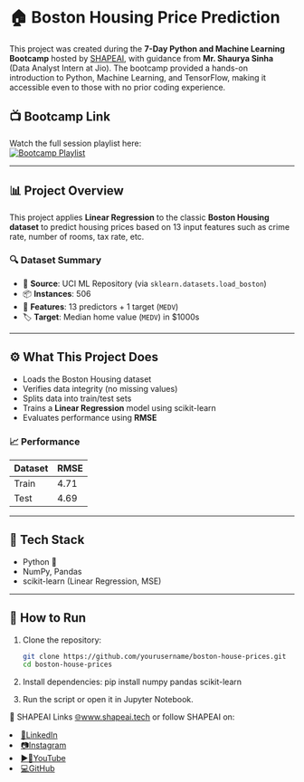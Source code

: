 # 🏠 Boston Housing Price Prediction

This project was created during the **7-Day Python and Machine Learning Bootcamp** hosted by [SHAPEAI](https://www.shapeai.tech), with guidance from **Mr. Shaurya Sinha** (Data Analyst Intern at Jio). The bootcamp provided a hands-on introduction to Python, Machine Learning, and TensorFlow, making it accessible even to those with no prior coding experience.

## 📺 Bootcamp Link

Watch the full session playlist here:  
[![Bootcamp Playlist](https://github.com/ShapeAI/PYTHON-AND-DATA-ANALYTICS/blob/main/YOUTUBE%20THUMBNAIL-5.png)](https://www.youtube.com/playlist?list=PL7zl8TDRnbulNEA-59W7wWgCWE8LEOD6h)

---

## 📊 Project Overview

This project applies **Linear Regression** to the classic **Boston Housing dataset** to predict housing prices based on 13 input features such as crime rate, number of rooms, tax rate, etc.

### 🔍 Dataset Summary

- 📍 **Source**: UCI ML Repository (via `sklearn.datasets.load_boston`)
- 📦 **Instances**: 506
- 🧮 **Features**: 13 predictors + 1 target (`MEDV`)
- 🏷️ **Target**: Median home value (`MEDV`) in $1000s

---

## ⚙️ What This Project Does

- Loads the Boston Housing dataset
- Verifies data integrity (no missing values)
- Splits data into train/test sets
- Trains a **Linear Regression** model using scikit-learn
- Evaluates performance using **RMSE**

### 📈 Performance

| Dataset | RMSE |
|---------|------|
| Train   | 4.71 |
| Test    | 4.69 |

---

## 🧠 Tech Stack

- Python 🐍  
- NumPy, Pandas  
- scikit-learn (Linear Regression, MSE)

---

## 🚀 How to Run

1. Clone the repository:
   ```bash
   git clone https://github.com/yourusername/boston-house-prices.git
   cd boston-house-prices

2. Install dependencies:
   pip install numpy pandas scikit-learn

3. Run the script or open it in Jupyter Notebook.

🔗 SHAPEAI Links
<a href="https://www.shapeai.tech"> 🌐www.shapeai.tech</a>
or follow SHAPEAI on:
<li><a href=
"https://in.linkedin.com/company/shapeai">🔗LinkedIn</a>
<li><a href=
"https://www.instagram.com/shape.ai/?hl=en">📷Instagram</a>
<li><a
href=
"https://www.youtube.com/channel/UCTUvDLTW9meuDXWcbmISPdA">▶🎥YouTube</a>
<li><a href=
"https://github.com/shapeai">💻GitHub</a>



